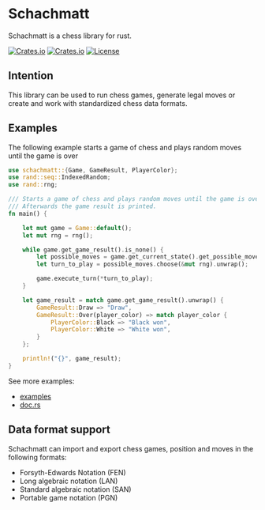 # Schachmatt

Schachmatt is a chess library for rust.

[![Crates.io](https://img.shields.io/crates/v/schachmatt?style=flat-square)](https://crates.io/crates/schachmatt)
[![Crates.io](https://img.shields.io/crates/d/schachmatt?style=flat-square)](https://crates.io/crates/schachmatt)
[![License](https://img.shields.io/badge/license-MIT-blue?style=flat-square)](LICENSE-MIT)

## Intention

This library can be used to run chess games, generate legal moves or create and work with standardized chess data formats.

## Examples

The following example starts a game of chess and plays random moves until the game is over

```rust
use schachmatt::{Game, GameResult, PlayerColor};
use rand::seq::IndexedRandom;
use rand::rng;

/// Starts a game of chess and plays random moves until the game is over.
/// Afterwards the game result is printed.
fn main() {

    let mut game = Game::default();
    let mut rng = rng();

    while game.get_game_result().is_none() {
        let possible_moves = game.get_current_state().get_possible_moves();
        let turn_to_play = possible_moves.choose(&mut rng).unwrap();

        game.execute_turn(*turn_to_play);
    }

    let game_result = match game.get_game_result().unwrap() {
        GameResult::Draw => "Draw",
        GameResult::Over(player_color) => match player_color {
            PlayerColor::Black => "Black won",
            PlayerColor::White => "White won",
        }
    };

    println!("{}", game_result);
}
```

See more examples:

- [examples](examples/)
- [doc.rs](https://docs.rs/schachmatt/latest/schachmatt/)

## Data format support

Schachmatt can import and export chess games, position and moves in the following formats:

- Forsyth-Edwards Notation (FEN)
- Long algebraic notation (LAN)
- Standard algebraic notation (SAN)
- Portable game notation (PGN)
